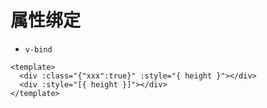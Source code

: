 # 属性绑定

- `v-bind`

```vue
<template>
  <div :class="{"xxx":true}" :style="{ height }"></div>
  <div :style="[{ height }]"></div>
</template>
```
